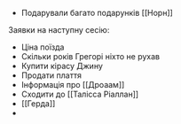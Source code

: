 - Подарували багато подарунків [[Норн]]

Заявки на наступну сесію:
- Ціна поїзда
- Скільки років Грегорі ніхто не рухав
- Купити кірасу Джину
- Продати плаття
- Інформація про [[Дроаам]]
- Сходити до [[Талісса Ріаллан]]
- [[Герда]]
- 